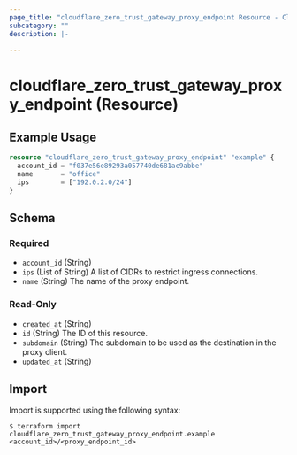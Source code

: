 ```yaml
---
page_title: "cloudflare_zero_trust_gateway_proxy_endpoint Resource - Cloudflare"
subcategory: ""
description: |-
  
---
```


# cloudflare_zero_trust_gateway_proxy_endpoint (Resource)



## Example Usage

```terraform
resource "cloudflare_zero_trust_gateway_proxy_endpoint" "example" {
  account_id = "f037e56e89293a057740de681ac9abbe"
  name       = "office"
  ips        = ["192.0.2.0/24"]
}
```
<!-- schema generated by tfplugindocs -->
## Schema

### Required

- `account_id` (String)
- `ips` (List of String) A list of CIDRs to restrict ingress connections.
- `name` (String) The name of the proxy endpoint.

### Read-Only

- `created_at` (String)
- `id` (String) The ID of this resource.
- `subdomain` (String) The subdomain to be used as the destination in the proxy client.
- `updated_at` (String)

## Import

Import is supported using the following syntax:

```shell
$ terraform import cloudflare_zero_trust_gateway_proxy_endpoint.example <account_id>/<proxy_endpoint_id>
```

